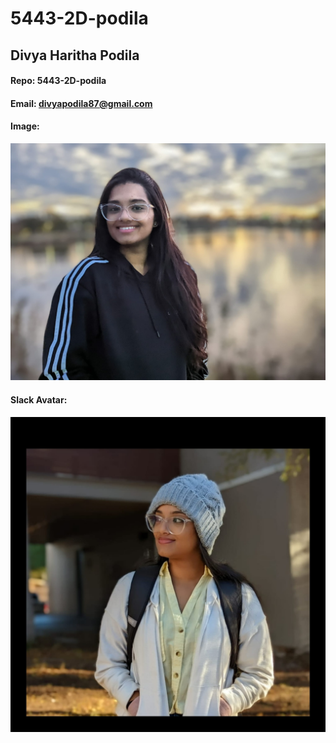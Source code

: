 # 5443-2D-podila

## Divya Haritha Podila
#### Repo: 5443-2D-podila
#### Email: divyapodila87@gmail.com
#### Image: 
![Image](https://github.com/divyapodila/5443-2D-podila/blob/main/Divya_00.jpg)
#### Slack Avatar:
![Avatar](https://github.com/divyapodila/5443-2D-podila/blob/main/Divya_01.jpg)
